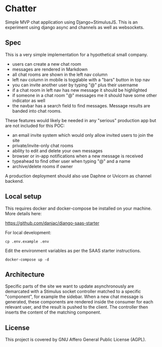 # Chatter

Simple MVP chat application using Django+StimulusJS. This is an experiment using django async and channels as well as websockets.

## Spec

This is a very simple implementation for a hypothetical small company.

- users can create a new chat room
- messages are rendered in Markdown
- all chat rooms are shown in the left nav column
- left nav column in mobile is togglable with a "bars" button in top nav
- you can invite another user by typing "@" plus their username
- if a chat room in left nav has new message it should be highlighted
- if someone in a chat room "@" messages me it should have some other indicator as well
- the navbar has a search field to find messages. Message results are banded into chat rooms.

These features would likely be needed in any "serious" production app but are not included for this POC:

- an email invite system which would only allow invited users to join the site
- private/invite-only chat rooms
- ability to edit and delete your own messages
- browser or in-app notifications when a new message is received
- typeahead to find other user when typing "@" and a name
- archive/delete rooms if owner

A production deployment should also use Daphne or Uvicorn as channel backend.

## Local setup

This requires docker and docker-compose be installed on your machine. More details here:

https://github.com/danjac/django-saas-starter

For local development:

    cp .env.example .env

Edit the environment variables as per the SAAS starter instructions.

    docker-compose up -d

## Architecture

Specific parts of the site we want to update asynchronously are demarcated with a Stimulus socket controller matched to a specific "component", for example the sidebar. When a new chat message is generated, these components are rendered inside the consumer for each relevant user, and the result is pushed to the client. The controller then inserts the content of the matching component.

## License

This project is covered by GNU Affero General Public License (AGPL).


